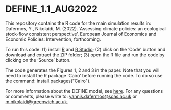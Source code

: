# DEFINE_1.1_AUG2022
This repository contains the R code for the main simulation results in: Dafermos, Y., Nikolaidi, M. (2022). ‘Assessing climate policies: an ecological stock-flow consistent perspective’, European Journal of Economics and Economic Policies: Intervention, forthcoming.  

To run this code: (1) install [R](https://cran.r-project.org/) and [R Studio](https://www.rstudio.com/products/rstudio/download/); (2) click on the ‘Code’ button and download and extract the ZIP folder; (3) open the R file and run the code by clicking on the ‘Source’ button.

The code generates the Figures 1, 2 and 3 in the paper. Note that you will need to install the R package ‘Cairo’ before running the code. To do so use the command: install.packages("Cairo").

For more information about the DEFINE model, see [here](https://define-model.org/). For any questions or comments, please write to: yannis.dafermos@soas.ac.uk or m.nikolaidi@greenwich.ac.uk.
